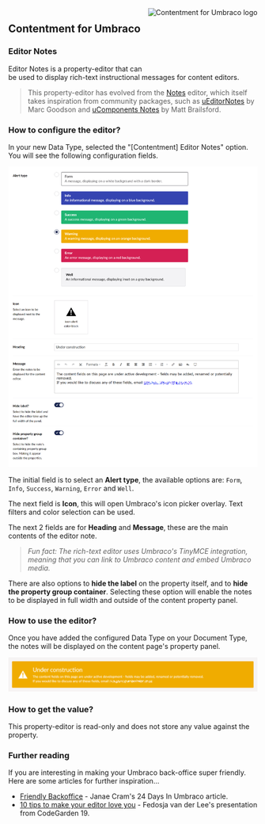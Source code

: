 <img src="../assets/img/logo.png" alt="Contentment for Umbraco logo" title="A state of Umbraco happiness." height="130" align="right">

## Contentment for Umbraco

### Editor Notes

Editor Notes is a property-editor that can be used to display rich-text instructional messages for content editors.

> This property-editor has evolved from the [Notes](notes.md) editor, which itself takes inspiration from community packages, such as [uEditorNotes](https://our.umbraco.com/packages/backoffice-extensions/ueditornotes/) by Marc Goodson and [uComponents Notes](http://ucomponents.github.io/data-types/notes/) by Matt Brailsford.


### How to configure the editor?

In your new Data Type, selected the "[Contentment] Editor Notes" option. You will see the following configuration fields.

![Configuration Editor for Editor Notes](editor-notes--configuration-editor.png)

The initial field is to select an **Alert type**, the available options are: `Form`, `Info`, `Success`, `Warning`, `Error` and `Well`.

The next field is **Icon**, this will open Umbraco's icon picker overlay. Text filters and color selection can be used.

The next 2 fields are for **Heading** and **Message**, these are the main contents of the editor note.

> _Fun fact: The rich-text editor uses Umbraco's TinyMCE integration, meaning that you can link to Umbraco content and embed Umbraco media._

There are also options to **hide the label** on the property itself, and to **hide the property group container**. Selecting these option will enable the notes to be displayed in full width and outside of the content property panel.


### How to use the editor?

Once you have added the configured Data Type on your Document Type, the notes will be displayed on the content page's property panel.

![Editor Notes property-editor - displaying the read-only label](editor-notes--property-editor.png)


### How to get the value?

This property-editor is read-only and does not store any value against the property.


### Further reading

If you are interesting in making your Umbraco back-office super friendly. Here are some articles for further inspiration...

- [Friendly Backoffice](https://24days.in/umbraco-cms/2016/friendly-backoffice/) - Janae Cram's 24 Days In Umbraco article.
- [10 tips to make your editor love you](https://www.perplex.nl/10-tips) - Fedosja van der Lee's presentation from CodeGarden 19.
